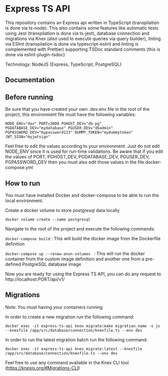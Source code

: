 # Express TS API

This repository contains an Express api written in TypeScript (transpilation is done via ts-node). This also contains some features like automatic tests using Jest (transpilation is done via ts-jest), database connection and migrations via Knex (also used to execute queries via query builder), linting via ESlint (transpilation is done via typescript-eslint and linting is complemented with Prettier) supporting TSDoc standard comments (this is done via eslint-plugin-tsdoc)

Technology: NodeJS (Express, TypeScript, PostgreSQL)

## Documentation

## Before running

Be sure that you have created your own .dev.env file in the root of the project, this environment file must have the following variables:

`NODE_ENV="dev" PORT=3000 PGHOST_DEV="db-pg" PGDATABASE_DEV="mydatabase" PGUSER_DEV="dbadmin" PGPASSWORD_DEV="mypassword123" DUMMY_TOKEN="mydummytoken" JWT_SIGN="myjwtsign"`

Feel free to edit the values according to your environment. Just do not edit NODE_ENV since it is used for run-time validations. Be aware that if you edit the values of PORT, PGHOST_DEV, PGDATABASE_DEV, PGUSER_DEV, PGPASSWORD_DEV then you must also edit those values in the file docker-compose.yml

## How to run

You must have installed Docker and docker-compose to be able to run the local environment.

Create a docker volume to store postgresql data locally

`docker volume create --name postgresql`

Navigate to the root of the project and execute the following commands:

`docker-compose build` : This will build the docker image from the Dockerfile definition

`docker-compose up --renew-anon-volumes ` : This will run the docker container from the custom image definition and another one from a pre-defined PostgreSQL database image

Now you are ready for using the Express TS API, you can do any request to http://localhost:PORT/api/v1/

## Migrations

Note: You must having your containers running

In order to create a new migration run the following command:

`docker exec -it express-ts-api knex migrate:make migration_name -x js --knexfile /app/src/database/connection/knexfile.ts --env dev`

In order to run the latest migration batch run the following command:

`docker exec -it express-ts-api knex migrate:latest --knexfile /app/src/database/connection/knexfile.ts --env dev`

Feel free to use any command available in the Knex CLI tool (https://knexjs.org/#Migrations-CLI)
